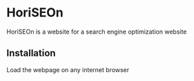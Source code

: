 # HoriSEOn

HoriSEOn is a website for a search engine optimization website

## Installation

Load the webpage on any internet browser

